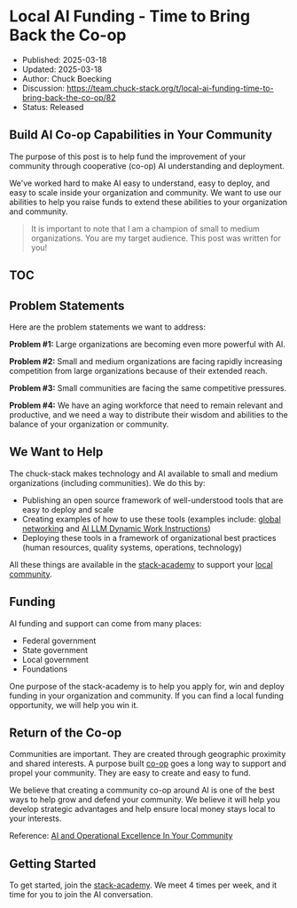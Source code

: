 # Local AI Funding - Time to Bring Back the Co-op

- Published: 2025-03-18
- Updated: 2025-03-18
- Author: Chuck Boecking
- Discussion: <https://team.chuck-stack.org/t/local-ai-funding-time-to-bring-back-the-co-op/82>
- Status: Released

## Build AI Co-op Capabilities in Your Community

The purpose of this post is to help fund the improvement of your community through cooperative (co-op) AI understanding and deployment.

We've worked hard to make AI easy to understand, easy to deploy, and easy to scale inside your organization and community. We want to use our abilities to help you raise funds to extend these abilities to your organization and community.

> It is important to note that I am a champion of small to medium organizations. You are my target audience. This post was written for you! 

## TOC

<!-- toc -->

## Problem Statements

Here are the problem statements we want to address:

**Problem #1:** Large organizations are becoming even more powerful with AI.

**Problem #2:** Small and medium organizations are facing rapidly increasing competition from large organizations because of their extended reach.

**Problem #3:** Small communities are facing the same competitive pressures.

**Problem #4:** We have an aging workforce that need to remain relevant and productive, and we need a way to distribute their wisdom and abilities to the balance of your organization or community.

## We Want to Help

The chuck-stack makes technology and AI available to small and medium organizations (including communities). We do this by:

- Publishing an open source framework of well-understood tools that are easy to deploy and scale
- Creating examples of how to use these tools (examples include: [global networking](./blog-incus-netbird-phoenixnap.md) and [AI LLM Dynamic Work Instructions](./blog-llm-ai-production-deploy.md))
- Deploying these tools in a framework of organizational best practices (human resources, quality systems, operations, technology)

All these things are available in the [stack-academy](./stack-academy.md) to support your [local community](./stack-local.md).

## Funding

AI funding and support can come from many places:

- Federal government
- State government
- Local government
- Foundations

One purpose of the stack-academy is to help you apply for, win and deploy funding in your organization and community. If you can find a local funding opportunity, we will help you win it.

## Return of the Co-op

Communities are important. They are created through geographic proximity and shared interests. A purpose built [co-op](https://en.wikipedia.org/wiki/Cooperative) goes a long way to support and propel your community. They are easy to create and easy to fund.

We believe that creating a community co-op around AI is one of the best ways to help grow and defend your community. We believe it will help you develop strategic advantages and help ensure local money stays local to your interests.

Reference: [AI and Operational Excellence In Your Community](./stack-local.md)

## Getting Started

To get started, join the [stack-academy](./stack-academy.md). We meet 4 times per week, and it time for you to join the AI conversation.

